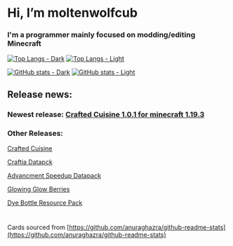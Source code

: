 # Hi, I’m moltenwolfcub

### I'm a programmer mainly focused on modding/editing Minecraft

[![Top Langs - Dark](https://github-readme-stats.vercel.app/api/top-langs/?username=moltenwolfcub&langs_count=10&layout=compact&theme=algolia#gh-dark-mode-only)](https://github.com/moltenwolfcub#gh-dark-mode-only)
[![Top Langs - Light](https://github-readme-stats.vercel.app/api/top-langs/?username=moltenwolfcub&langs_count=10&layout=compact&theme=vue#gh-light-mode-only)](https://github.com/moltenwolfcub#gh-light-mode-only)

[![GitHub stats - Dark](https://github-readme-stats.vercel.app/api?username=moltenwolfcub&show_icons=true&ring_color=ff8b33&theme=algolia#gh-dark-mode-only)](https://github.com/moltenwolfcub#gh-dark-mode-only)
[![GitHub stats - Light](https://github-readme-stats.vercel.app/api?username=moltenwolfcub&show_icons=true&ring_color=ff8b33&theme=vue#gh-light-mode-only)](https://github.com/moltenwolfcub#gh-light-mode-only)

## Release news:

### Newest release: [Crafted Cuisine 1.0.1 for minecraft 1.19.3](https://github.com/moltenwolfcub/crafted_cuisine/releases/latest)

### Other Releases:

[Crafted Cuisine](https://github.com/moltenwolfcub/crafted_cuisine/releases/tag/v1.0.0-1.18.2)

[Craftia Datapck](https://github.com/moltenwolfcub/craftia_datapack/releases/tag/v1.3.1)

[Advancment Speedup Datapack](https://github.com/moltenwolfcub/speed-up-datapack/releases/tag/v1.0.3)

[Glowing Glow Berries](https://github.com/moltenwolfcub/glowing_berries/releases/tag/v1.0.0)

[Dye Bottle Resource Pack](https://github.com/moltenwolfcub/dye_bottles_resourcepack/releases/tag/v1.17.1)

#  

Cards sourced from [https://github.com/anuraghazra/github-readme-stats](https://github.com/anuraghazra/github-readme-stats)
